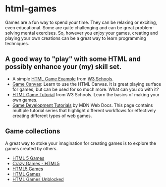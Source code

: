 # html-games
Games are a fun way to spend your time. They can be relaxing or exciting, even educational. Some are quite challenging and can be great problem-solving mental exercises. So, however you enjoy your games, creating and playing your own creations can be a great way to learn programming techniques.

## A good way to "play" with some HTML and possibly enhance your (my) skill set.

- A simple [HTML Game Example](https://www.w3schools.com/graphics/game_intro.asp) from [W3 Schools](https://www.w3schools.com/default.asp).
- [Game Canvas](https://www.w3schools.com/graphics/game_canvas.asp): Learn to use the HTML Canvas. It is great playing surface for games, but can be used for so much more. What can you do with it?
- [HTML Game Tutorial](http://www-db.deis.unibo.it/courses/TW/DOCS/w3schools/games/default.asp.html#gsc.tab=0) from W3 Schools. Learn the basics of making your own games.
- [Game Development Tutorials](https://developer.mozilla.org/en-US/docs/Games/Tutorials) by MDN Web Docs. This page contains multiple tutorial series that highlight different workflows for effectively creating different types of web games.


## Game collections
A great way to stoke your imagination for creating games is to explore the games created by others.

- [HTML 5 Games](https://html5games.com/)
- [Crazy Games - HTML5](https://www.crazygames.com/t/html5)
- [HTML5 Games](https://html5-games.io/)
- [HTML Games](https://www.htmlgames.com/)
- [HTML Games Unblocked](https://sites.google.com/view/html5gamesunblocked)


